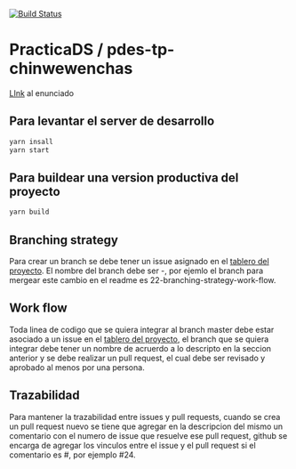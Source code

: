 [![Build Status](https://travis-ci.org/PracticaDS/pdes-tp-chinwewenchas.svg?branch=master)](https://travis-ci.org/PracticaDS/pdes-tp-chinwewenchas)

# PracticaDS / pdes-tp-chinwewenchas 
[LInk](https://docs.google.com/document/d/12tbex_VDmd7ZNWkn5PJQriQ92FbIQGgT91-pa71RNZM/edit) al enunciado

## Para levantar el server de desarrollo
```bash
yarn insall
yarn start
```

## Para buildear una version productiva del proyecto
```bash
yarn build
```

## Branching strategy
Para crear un branch se debe tener un issue asignado en el [tablero del proyecto](https://github.com/PracticaDS/pdes-tp-chinwewenchas/projects/1). El nombre del branch debe ser <numero del issue>-<descripcion>, por ejemlo el branch para mergear este cambio en el readme es 22-branching-strategy-work-flow.

## Work flow
Toda linea de codigo que se quiera integrar al branch master debe estar asociado a un issue en el [tablero del proyecto](https://github.com/PracticaDS/pdes-tp-chinwewenchas/projects/1), el branch que se quiera integrar debe tener un nombre de acruerdo a lo descripto en la seccion anterior y se debe realizar un pull request, el cual debe ser revisado y aprobado al menos por una persona.

## Trazabilidad
Para mantener la trazabilidad entre issues y pull requests, cuando se crea un pull request nuevo se tiene que agregar en la descripcion del mismo un comentario con el numero de issue que resuelve ese pull request, github se encarga de agregar los vinculos entre el issue y el pull request si el comentario es #<numero de issue>, por ejemplo #24.
